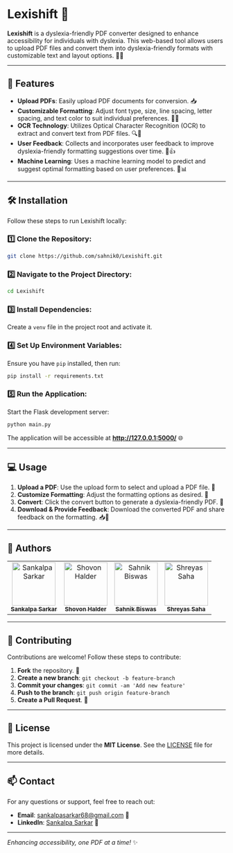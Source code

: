 # Lexishift 🌟

**Lexishift** is a dyslexia-friendly PDF converter designed to enhance accessibility for individuals with dyslexia. This web-based tool allows users to upload PDF files and convert them into dyslexia-friendly formats with customizable text and layout options. 📄✨

---

## 🚀 Features

- **Upload PDFs**: Easily upload PDF documents for conversion. 📥  
- **Customizable Formatting**: Adjust font type, size, line spacing, letter spacing, and text color to suit individual preferences. 🎨🔤  
- **OCR Technology**: Utilizes Optical Character Recognition (OCR) to extract and convert text from PDF files. 🔍📜  
- **User Feedback**: Collects and incorporates user feedback to improve dyslexia-friendly formatting suggestions over time. 📝👍  
- **Machine Learning**: Uses a machine learning model to predict and suggest optimal formatting based on user preferences. 🤖📊  

---

## 🛠️ Installation

Follow these steps to run Lexishift locally:

### 1️⃣ Clone the Repository:
```bash
git clone https://github.com/sahnik0/Lexishift.git
```

### 2️⃣ Navigate to the Project Directory:
```bash
cd Lexishift
```

### 3️⃣ Install Dependencies:
Create a `venv` file in the project root and activate it.

### 4️⃣ Set Up Environment Variables:
Ensure you have `pip` installed, then run:
```bash
pip install -r requirements.txt
```


### 5️⃣ Run the Application:
Start the Flask development server:
```bash
python main.py
```
The application will be accessible at **http://127.0.0.1:5000/** 🌐

---

## 💻 Usage

1. **Upload a PDF**: Use the upload form to select and upload a PDF file. 📂  
2. **Customize Formatting**: Adjust the formatting options as desired. 🎨  
3. **Convert**: Click the convert button to generate a dyslexia-friendly PDF. 🔄  
4. **Download & Provide Feedback**: Download the converted PDF and share feedback on the formatting. 📥📝  

---

## 👥 Authors

<table>
  <tr>
    <td align="center">
      <a href="https://github.com/sanks011">
        <img src="https://github.com/sanks011.png" width="100px;" alt="Sankalpa Sarkar"/>
        <br/>
        <sub><b>Sankalpa Sarkar</b></sub>
      </a>
    </td>
    <td align="center">
      <a href="https://github.com/Shovon0004">
        <img src="https://github.com/Shovon0004.png" width="100px;" alt="Shovon Halder"/>
        <br/>
        <sub><b>Shovon Halder</b></sub>
      </a>
    </td>
    <td align="center">
      <a href="https://github.com/Sahnik0">
        <img src="https://github.com/Sahnik0.png" width="100px;" alt="Sahnik Biswas"/>
        <br/>
        <sub><b>Sahnik Biswas</b></sub>
      </a>
    </td>
        <td align="center">
      <a href="https://github.com/Shreyas0017">
        <img src="https://github.com/Shreyas0017.png" width="100px;" alt="Shreyas Saha"/>
        <br/>
        <sub><b>Shreyas Saha</b></sub>
      </a>
    </td>
  </tr>
</table>

---

## 🤝 Contributing

Contributions are welcome! Follow these steps to contribute:

1. **Fork** the repository. 🍴  
2. **Create a new branch**: `git checkout -b feature-branch`  
3. **Commit your changes**: `git commit -am 'Add new feature'`  
4. **Push to the branch**: `git push origin feature-branch`  
5. **Create a Pull Request**. 🔄  

---

## 📝 License

This project is licensed under the **MIT License**. See the [LICENSE](https://github.com/sahnik0/Lexishift?tab=MIT-1-ov-file) file for more details.

---

## 📫 Contact

For any questions or support, feel free to reach out:

- **Email**: [sankalpasarkar68@gmail.com](mailto:sankalpasarkar68@gmail.com) 📧  
- **LinkedIn**: [Sankalpa Sarkar](https://www.linkedin.com/in/sankalpacodes/) 💼  

---

_Enhancing accessibility, one PDF at a time!_ ✨

